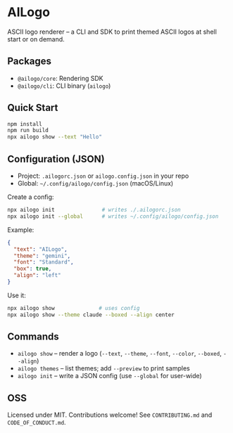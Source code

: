 # AILogo

ASCII logo renderer – a CLI and SDK to print themed ASCII logos at shell start or on demand.

## Packages

- `@ailogo/core`: Rendering SDK
- `@ailogo/cli`: CLI binary (`ailogo`)

## Quick Start

```bash
npm install
npm run build
npx ailogo show --text "Hello"
```

## Configuration (JSON)

- Project: `.ailogorc.json` or `ailogo.config.json` in your repo
- Global: `~/.config/ailogo/config.json` (macOS/Linux)

Create a config:

```bash
npx ailogo init               # writes ./.ailogorc.json
npx ailogo init --global      # writes ~/.config/ailogo/config.json
```

Example:

```json
{
  "text": "AILogo",
  "theme": "gemini",
  "font": "Standard",
  "box": true,
  "align": "left"
}
```

Use it:

```bash
npx ailogo show              # uses config
npx ailogo show --theme claude --boxed --align center
```

## Commands

- `ailogo show` – render a logo (`--text`, `--theme`, `--font`, `--color`, `--boxed`, `--align`)
- `ailogo themes` – list themes; add `--preview` to print samples
- `ailogo init` – write a JSON config (use `--global` for user-wide)

## OSS

Licensed under MIT. Contributions welcome! See `CONTRIBUTING.md` and `CODE_OF_CONDUCT.md`.
